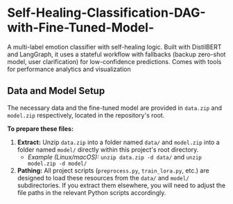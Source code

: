# Self-Healing-Classification-DAG-with-Fine-Tuned-Model-
A multi-label emotion classifier with self-healing logic. Built with DistilBERT and LangGraph, it uses a stateful workflow with fallbacks (backup zero-shot model, user clarification) for low-confidence predictions. Comes with tools for performance analytics and visualization
## Data and Model Setup

The necessary data and the fine-tuned model are provided in `data.zip` and `model.zip` respectively, located in the repository's root.

**To prepare these files:**

1.  **Extract:** Unzip `data.zip` into a folder named `data/` and `model.zip` into a folder named `model/` directly within this project's root directory.
    * *Example (Linux/macOS):* `unzip data.zip -d data/` and `unzip model.zip -d model/`
2.  **Pathing:** All project scripts (`preprocess.py`, `train_lora.py`, etc.) are designed to load these resources from the `data/` and `model/` subdirectories. If you extract them elsewhere, you will need to adjust the file paths in the relevant Python scripts accordingly.
